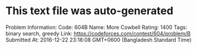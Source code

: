 # This text file was auto-generated

Problem Information:
Code: 604B
Name: More Cowbell
Rating: 1400
Tags: binary search, greedy
Link: https://codeforces.com/contest/604/problem/B
Submitted At: 2016-12-22 23:18:08 GMT+0600 (Bangladesh Standard Time)
